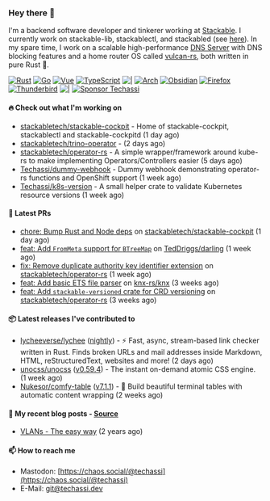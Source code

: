 ### Hey there 👋

I'm a backend software developer and tinkerer working at [Stackable][stackable]. I currently work on
stackable-lib, stackablectl, and stackabled (see [here][stackable-work]). In my spare time, I work on
a scalable high-performance [DNS Server][portal] with DNS blocking features and a home router OS
called [vulcan-rs][vulcan], both written in pure Rust 🦀.

[stackable-work]: https://github.com/stackabletech/stackable
[stackable]: https://github.com/stackabletech
[portal]: https://github.com/portal-rs/portal
[vulcan]: https://github.com/vulcan-rs

[![Rust](https://img.shields.io/badge/-Rust-141414?style=flat&logo=rust&logoColor=%23f97f39)](https://www.rust-lang.org/)
[![Go](https://img.shields.io/badge/-Go-141414?style=flat&logo=go&logoColor=%23f97f39)](https://go.dev/)
[![Vue](https://img.shields.io/badge/-Vue-141414?style=flat&logo=vuedotjs&logoColor=%23f97f39)](https://vuejs.org/)
[![TypeScript](https://img.shields.io/badge/-TypeScript-141414?style=flat&logo=typescript&logoColor=%23f97f39)](https://www.typescriptlang.org/)
![|](https://img.shields.io/badge/-%7C-141414?style=flat&logoColor=%23f97f39)
[![Arch](https://img.shields.io/badge/-Arch-141414?style=flat&logo=archlinux&logoColor=%23f97f39)](https://archlinux.org/)
[![Obsidian](https://img.shields.io/badge/-Obsidian-141414?style=flat&logo=obsidian&logoColor=%23f97f39)](https://obsidian.md/)
[![Firefox](https://img.shields.io/badge/-Firefox-141414?style=flat&logo=firefox&logoColor=%23f97f39)](https://www.mozilla.org/en-US/firefox/new/)
[![Thunderbird](https://img.shields.io/badge/-Thunderbird-141414?style=flat&logo=thunderbird&logoColor=%23f97f39)](https://www.thunderbird.net/en-US/)
![|](https://img.shields.io/badge/-%7C-141414?style=flat&logoColor=%23f97f39)
[![Sponsor Techassi](https://img.shields.io/badge/-Sponsor-141414?style=flat&logo=github&logoColor=%23f97f39)](https://github.com/sponsors/Techassi)

#### 🔥 Check out what I'm working on


- [stackabletech/stackable-cockpit](https://github.com/stackabletech/stackable-cockpit) - Home of stackable-cockpit, stackablectl and stackable-cockpitd (1 day ago)
- [stackabletech/trino-operator](https://github.com/stackabletech/trino-operator) -  (2 days ago)
- [stackabletech/operator-rs](https://github.com/stackabletech/operator-rs) - A simple wrapper/framework around kube-rs to make implementing Operators/Controllers easier (5 days ago)
- [Techassi/dummy-webhook](https://github.com/Techassi/dummy-webhook) - Dummy webhook demonstrating operator-rs functions and OpenShift support (1 week ago)
- [Techassi/k8s-version](https://github.com/Techassi/k8s-version) - A small helper crate to validate Kubernetes resource versions (1 week ago)

#### 🧪 Latest PRs


- [chore: Bump Rust and Node deps](https://github.com/stackabletech/stackable-cockpit/pull/233) on [stackabletech/stackable-cockpit](https://github.com/stackabletech/stackable-cockpit) (1 day ago)
- [feat: Add `FromMeta` support for `BTreeMap`](https://github.com/TedDriggs/darling/pull/287) on [TedDriggs/darling](https://github.com/TedDriggs/darling) (1 week ago)
- [fix: Remove duplicate authority key identifier extension](https://github.com/stackabletech/operator-rs/pull/766) on [stackabletech/operator-rs](https://github.com/stackabletech/operator-rs) (1 week ago)
- [feat: Add basic ETS file parser](https://github.com/knx-rs/knx/pull/1) on [knx-rs/knx](https://github.com/knx-rs/knx) (3 weeks ago)
- [feat: Add `stackable-versioned` crate for CRD versioning](https://github.com/stackabletech/operator-rs/pull/764) on [stackabletech/operator-rs](https://github.com/stackabletech/operator-rs) (3 weeks ago)

#### 📦 Latest releases I've contributed to


- [lycheeverse/lychee](https://github.com/lycheeverse/lychee/releases/tag/nightly) ([nightly](https://github.com/lycheeverse/lychee/releases/tag/nightly)) - ⚡ Fast, async, stream-based link checker written in Rust. Finds broken URLs and mail addresses inside Markdown, HTML, reStructuredText, websites and more! (2 days ago)
- [unocss/unocss](https://github.com/unocss/unocss/releases/tag/v0.59.4) ([v0.59.4](https://github.com/unocss/unocss/releases/tag/v0.59.4)) - The instant on-demand atomic CSS engine. (1 week ago)
- [Nukesor/comfy-table](https://github.com/Nukesor/comfy-table/releases/tag/v7.1.1) ([v7.1.1](https://github.com/Nukesor/comfy-table/releases/tag/v7.1.1)) - :large_orange_diamond: Build beautiful terminal tables with automatic content wrapping (2 weeks ago)

#### 📜 My recent blog posts - [Source](https://github.com/Techassi/page)


- [VLANs - The easy way](https://techassi.dev/posts/vlans-the-easy-way/) (2 years ago)

#### 📫 How to reach me

- Mastodon: [https://chaos.social/@techassi](https://chaos.social/@techassi)
- E-Mail: git@techassi.dev
